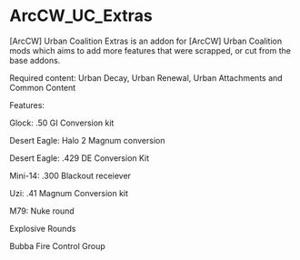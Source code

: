 # ArcCW_UC_Extras
[ArcCW] Urban Coalition Extras is an addon for [ArcCW] Urban Coalition mods which aims to add more features that were scrapped, or cut from the base addons.

Required content: Urban Decay, Urban Renewal, Urban Attachments and Common Content

Features:

Glock: .50 GI Conversion kit

Desert Eagle: Halo 2 Magnum conversion

Desert Eagle: .429 DE Conversion Kit

Mini-14: .300 Blackout receiever

Uzi: .41 Magnum Conversion kit

M79: Nuke round

Explosive Rounds

Bubba Fire Control Group
